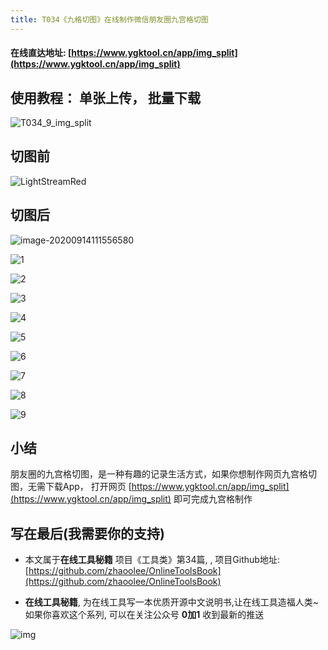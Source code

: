```yaml
---
title: T034《九格切图》在线制作微信朋友圈九宫格切图
---
```


####  在线直达地址: [https://www.ygktool.cn/app/img_split](https://www.ygktool.cn/app/img_split)



## 使用教程： 单张上传， 批量下载



![T034_9_img_split](https://www.v2fy.com/asset/0i/OnlineToolsBook/OnlineToolsBookMD/T034-9-img-split.assets/T034_9_img_split.gif)



## 切图前



![LightStreamRed](https://www.v2fy.com/asset/0i/OnlineToolsBook/OnlineToolsBookMD/T034-9-img-split.assets/LightStreamRed.jpg)



## 切图后

![image-20200914111556580](https://www.v2fy.com/asset/0i/OnlineToolsBook/OnlineToolsBookMD/T034-9-img-split.assets/image-20200914111556580.png)

![1](https://www.v2fy.com/asset/0i/OnlineToolsBook/OnlineToolsBookMD/T034-9-img-split.assets/1.png)

![2](https://www.v2fy.com/asset/0i/OnlineToolsBook/OnlineToolsBookMD/T034-9-img-split.assets/2.png)

![3](https://www.v2fy.com/asset/0i/OnlineToolsBook/OnlineToolsBookMD/T034-9-img-split.assets/3.png)

![4](https://www.v2fy.com/asset/0i/OnlineToolsBook/OnlineToolsBookMD/T034-9-img-split.assets/4.png)

![5](https://www.v2fy.com/asset/0i/OnlineToolsBook/OnlineToolsBookMD/T034-9-img-split.assets/5.png)

![6](https://www.v2fy.com/asset/0i/OnlineToolsBook/OnlineToolsBookMD/T034-9-img-split.assets/6.png)

![7](https://www.v2fy.com/asset/0i/OnlineToolsBook/OnlineToolsBookMD/T034-9-img-split.assets/7.png)

![8](https://www.v2fy.com/asset/0i/OnlineToolsBook/OnlineToolsBookMD/T034-9-img-split.assets/8.png)

![9](https://www.v2fy.com/asset/0i/OnlineToolsBook/OnlineToolsBookMD/T034-9-img-split.assets/9.png)



## 小结

朋友圈的九宫格切图，是一种有趣的记录生活方式，如果你想制作网页九宫格切图，无需下载App， 打开网页 [https://www.ygktool.cn/app/img_split](https://www.ygktool.cn/app/img_split) 即可完成九宫格制作



## 写在最后(我需要你的支持)

- 本文属于**在线工具秘籍** 项目《工具类》第34篇, , 项目Github地址: [https://github.com/zhaoolee/OnlineToolsBook](https://github.com/zhaoolee/OnlineToolsBook)

- **在线工具秘籍**, 为在线工具写一本优质开源中文说明书,让在线工具造福人类~ 如果你喜欢这个系列, 可以在关注公众号 **0加1** 收到最新的推送

![img](https://www.v2fy.com/asset/0i/ChromeAppHeroes/page/072_one_note_web_clipper.assets/jikemiji.png)
